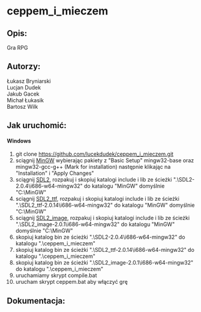 # ceppem_i_mieczem

## Opis:
Gra RPG  

## Autorzy:
Łukasz Bryniarski  
Lucjan Dudek  
Jakub Gacek  
Michał Łukasik  
Bartosz Wilk  

## Jak uruchomić:
#### Windows
1. git clone https://github.com/lucekdudek/ceppem_i_mieczem.git  
2. sciągnij [MinGW](https://sourceforge.net/projects/mingw/files/latest/download?source=files) wybierając pakiety z "Basic Setup" mingw32-base oraz mingw32-gcc-g++ (Mark for installation) następnie klikając na "Installation" i "Apply Changes"   
3. sciągnij [SDL2](https://www.libsdl.org/release/SDL2-devel-2.0.4-mingw.tar.gz), rozpakuj i skopiuj katalogi include i lib ze ścieżki ".\SDL2-2.0.4\i686-w64-mingw32" do katalogu "MinGW" domyślnie "C:\MinGW\" 
4. sciągnij [SDL2_ttf](https://www.libsdl.org/projects/SDL_ttf/release/SDL2_ttf-devel-2.0.14-mingw.tar.gz), rozpakuj i skopiuj katalogi include i lib ze ścieżki ".\SDL2_ttf-2.0.14\i686-w64-mingw32" do katalogu "MinGW" domyślnie "C:\MinGW\"    
5. sciągnij [SDL2_image](https://www.libsdl.org/projects/SDL_image/release/SDL2_image-devel-2.0.1-mingw.tar.gz), rozpakuj i skopiuj katalogi include i lib ze ścieżki ".\SDL2_image-2.0.1\i686-w64-mingw32" do katalogu "MinGW" domyślnie "C:\MinGW\"  
6. skopiuj katalog bin ze ścieżki ".\SDL2-2.0.4\i686-w64-mingw32" do katalogu ".\ceppem_i_mieczem"  
7. skopiuj katalog bin ze ścieżki ".\SDL2_ttf-2.0.14\i686-w64-mingw32" do katalogu ".\ceppem_i_mieczem"  
8. skopiuj katalog bin ze ścieżki ".\SDL2_image-2.0.1\i686-w64-mingw32" do katalogu ".\ceppem_i_mieczem"  
9. uruchamiamy skrypt compile.bat  
10. urucham skrypt ceppem.bat aby włączyć grę  

## Dokumentacja:
